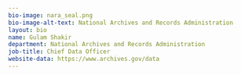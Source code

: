 ```yaml
---
bio-image: nara_seal.png
bio-image-alt-text: National Archives and Records Administration
layout: bio
name: Gulam Shakir
department: National Archives and Records Administration
job-title: Chief Data Officer
website-data: https://www.archives.gov/data
---
```

